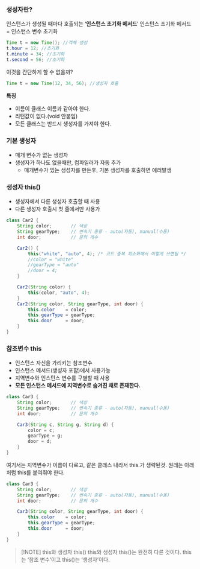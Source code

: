 ### 생성자란?
인스턴스가 생성될 때마다 호출되는 ‘**인스턴스 초기화 메서드**’
인스턴스 초기화 메서드 = 인스턴스 변수 초기화

```java
Time t = new Time(); //객체 생성
t.hour = 12; //초기화
t.minute = 34; //초기화
t.second = 56; //초기화
```
이것을 간단하게 할 수 없을까?
```java
Time t = new Time(12, 34, 56); //생성자 호출
```

**특징**
- 이름이 클래스 이름과 같아야 한다.
- 리턴값이 없다.(void 안붙임)
- 모든 클래스는 반드시 생성자를 가져야 한다.

### 기본 생성자
- 매개 변수가 없는 생성자
- 생성자가 하나도 없을때만, 컴파일러가 자동 추가
    - 매개변수가 있는 생성자를 만든후, 기본 생성자를 호출하면 에러발생

### 생성자 this()
- 생성자에서 다른 생성자 호출할 때 사용
- 다른 생성자 호출시 첫 줄에서만 사용가
```java
class Car2 {
	String color;		// 색상
	String gearType;	// 변속기 종류 - auto(자동), manual(수동)
	int door;			// 문의 개수

	Car2() {
		this("white", "auto", 4); /* 코드 중복 최소화해서 이렇게 쓰면됨 */
		//color = "white" 
		//gearType = "auto"
		//door = 4;
	}

	Car2(String color) {
		this(color, "auto", 4);
	}
	Car2(String color, String gearType, int door) {
		this.color    = color;
		this.gearType = gearType;
		this.door     = door;
	}
}
```

### 참조변수 this
- 인스턴스 자신을 가리키는 참조변수
- 인스턴스 메서드(생성자 포함)에서 사용가능
- 지역변수와 인스턴스 변수를 구별할 때 사용
- **모든 인스턴스 메서드에 지역변수로 숨겨진 채로 존재한다.**

```java
class Car3 {
	String color;		// 색상
	String gearType;    // 변속기 종류 - auto(자동), manual(수동)
	int door;			// 문의 개수

	Car3(String c, String g, String d) {
		color = c; 
		gearType = g;
		door = d;
	}
}
```
여기서는 지역변수가 이름이 다르고, 같은 클래스 내라서 this.가 생략된것.
원래는 아래처럼 this를 붙여줘야 한다.
```java
class Car3 {
	String color;		// 색상
	String gearType;    // 변속기 종류 - auto(자동), manual(수동)
	int door;			// 문의 개수

	Car3(String color, String gearType, int door) {
		this.color    = color;
		this.gearType = gearType;
		this.door     = door;
	}
}
```
> [!NOTE] this와 생성자 this()
> this와 생성자 this()는 완전히 다른 것이다.
> this는 ‘참조 변수’이고 this()는 ‘생성자’이다.

